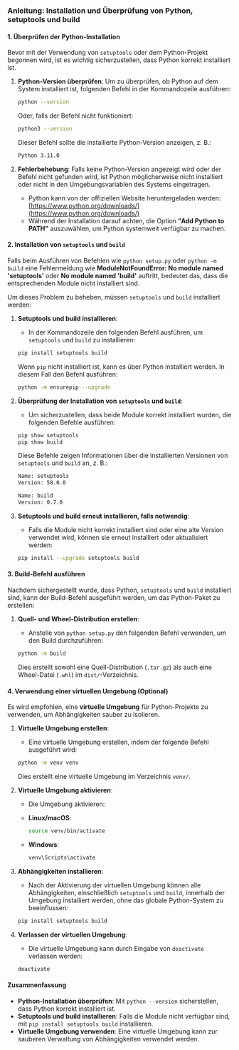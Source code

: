 ### Anleitung: Installation und Überprüfung von Python, setuptools und build

#### 1. Überprüfen der Python-Installation

Bevor mit der Verwendung von `setuptools` oder dem Python-Projekt begonnen wird, ist es wichtig sicherzustellen, dass Python korrekt installiert ist.

1. **Python-Version überprüfen**:
   Um zu überprüfen, ob Python auf dem System installiert ist, folgenden Befehl in der Kommandozeile ausführen:

   ```bash
   python --version
   ```

   Oder, falls der Befehl nicht funktioniert:

   ```bash
   python3 --version
   ```

   Dieser Befehl sollte die installierte Python-Version anzeigen, z. B.:

   ```bash
   Python 3.11.0
   ```

2. **Fehlerbehebung**:
   Falls keine Python-Version angezeigt wird oder der Befehl nicht gefunden wird, ist Python möglicherweise nicht installiert oder nicht in den Umgebungsvariablen des Systems eingetragen.
   - Python kann von der offiziellen Website heruntergeladen werden: [https://www.python.org/downloads/](https://www.python.org/downloads/)
   - Während der Installation darauf achten, die Option **"Add Python to PATH"** auszuwählen, um Python systemweit verfügbar zu machen.

#### 2. Installation von `setuptools` und `build`

Falls beim Ausführen von Befehlen wie `python setup.py` oder `python -m build` eine Fehlermeldung wie **ModuleNotFoundError: No module named 'setuptools'** oder **No module named 'build'** auftritt, bedeutet das, dass die entsprechenden Module nicht installiert sind.

Um dieses Problem zu beheben, müssen `setuptools` und `build` installiert werden:

1. **Setuptools und build installieren**:
   - In der Kommandozeile den folgenden Befehl ausführen, um `setuptools` und `build` zu installieren:

   ```bash
   pip install setuptools build
   ```

   Wenn `pip` nicht installiert ist, kann es über Python installiert werden. In diesem Fall den Befehl ausführen:

   ```bash
   python -m ensurepip --upgrade
   ```

2. **Überprüfung der Installation von `setuptools` und `build`**:
   - Um sicherzustellen, dass beide Module korrekt installiert wurden, die folgenden Befehle ausführen:

   ```bash
   pip show setuptools
   pip show build
   ```

   Diese Befehle zeigen Informationen über die installierten Versionen von `setuptools` und `build` an, z. B.:

   ```bash
   Name: setuptools
   Version: 58.0.0

   Name: build
   Version: 0.7.0
   ```

3. **Setuptools und build erneut installieren, falls notwendig**:
   - Falls die Module nicht korrekt installiert sind oder eine alte Version verwendet wird, können sie erneut installiert oder aktualisiert werden:

   ```bash
   pip install --upgrade setuptools build
   ```

#### 3. Build-Befehl ausführen

Nachdem sichergestellt wurde, dass Python, `setuptools` und `build` installiert sind, kann der Build-Befehl ausgeführt werden, um das Python-Paket zu erstellen:

1. **Quell- und Wheel-Distribution erstellen**:
   - Anstelle von `python setup.py` den folgenden Befehl verwenden, um den Build durchzuführen:

   ```bash
   python -m build
   ```

   Dies erstellt sowohl eine Quell-Distribution (`.tar.gz`) als auch eine Wheel-Datei (`.whl`) im `dist/`-Verzeichnis.

#### 4. Verwendung einer virtuellen Umgebung (Optional)

Es wird empfohlen, eine **virtuelle Umgebung** für Python-Projekte zu verwenden, um Abhängigkeiten sauber zu isolieren.

1. **Virtuelle Umgebung erstellen**:
   - Eine virtuelle Umgebung erstellen, indem der folgende Befehl ausgeführt wird:

   ```bash
   python -m venv venv
   ```

   Dies erstellt eine virtuelle Umgebung im Verzeichnis `venv/`.

2. **Virtuelle Umgebung aktivieren**:
   - Die Umgebung aktivieren:

   - **Linux/macOS**:
     ```bash
     source venv/bin/activate
     ```

   - **Windows**:
     ```bash
     venv\Scripts\activate
     ```

3. **Abhängigkeiten installieren**:
   - Nach der Aktivierung der virtuellen Umgebung können alle Abhängigkeiten, einschließlich `setuptools` und `build`, innerhalb der Umgebung installiert werden, ohne das globale Python-System zu beeinflussen:

   ```bash
   pip install setuptools build
   ```

4. **Verlassen der virtuellen Umgebung**:
   - Die virtuelle Umgebung kann durch Eingabe von `deactivate` verlassen werden:

   ```bash
   deactivate
   ```

#### Zusammenfassung

- **Python-Installation überprüfen**: Mit `python --version` sicherstellen, dass Python korrekt installiert ist.
- **Setuptools und build installieren**: Falls die Module nicht verfügbar sind, mit `pip install setuptools build` installieren.
- **Virtuelle Umgebung verwenden**: Eine virtuelle Umgebung kann zur sauberen Verwaltung von Abhängigkeiten verwendet werden.
